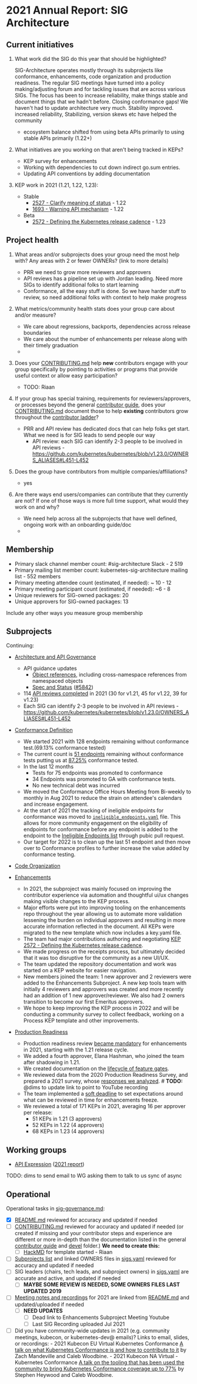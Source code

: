 # 2021 Annual Report: SIG Architecture

## Current initiatives

1. What work did the SIG do this year that should be highlighted?
   
   SIG-Architecture operates mostly through its subprojects like conformance, enhancements, code organization and production readiness.
   The regular SIG meetings have turned into a policy making/adjusting forum and for tackling issues that are across various SIGs.
   The focus has been to increase reliability, make things stable and document things that we hadn't before. 
   Closing conformance gaps!
   We haven't had to update architecture very much. Stability improved.
   increased reliability, Stabilizing, version skews etc have helped the community
     - ecosystem balance shifted from using beta APIs primarily to using stable APIs primarily (1.22+)

2. What initiatives are you working on that aren't being tracked in KEPs?
   - KEP survey for enhancements
   - Working with dependencies to cut down indirect go.sum entries.
   - Updating API conventions by adding documentation

3. KEP work in 2021 (1.21, 1.22, 1.23):

   - Stable
     - [2527 - Clarify meaning of status](https://github.com/kubernetes/enhancements/blob/master/keps/sig-architecture/2527-clarify-status-observations-vs-rbac/README.md) - 1.22
     - [1693 - Warning API mechanism](https://github.com/kubernetes/enhancements/blob/master/keps/sig-api-machinery/1693-warnings/README.md) - 1.22
   - Beta
     - [2572 - Defining the Kubernetes release cadence](https://github.com/kubernetes/enhancements/blob/master/keps/sig-release/2572-release-cadence/) - 1.23

## Project health

1. What areas and/or subprojects does your group need the most help with?
   Any areas with 2 or fewer OWNERs? (link to more details)

   - PRR we need to grow more reviewers and approvers
   - API reviews has a pipeline set up with Jordan leading. Need more SIGs to identify additional folks to start learning
   - Conformance, all the easy stuff is done. So we have harder stuff to review, so need additional folks with context to help make progress

2. What metrics/community health stats does your group care about and/or measure?

   - We care about regressions, backports, dependencies across release boundaries
   - We care about the number of enhancements per release along with their timely graduation
   -

3. Does your [CONTRIBUTING.md] help **new** contributors engage with your group specifically by pointing
   to activities or programs that provide useful context or allow easy participation?

   - TODO: Riaan

4. If your group has special training, requirements for reviewers/approvers, or processes beyond the general [contributor guide],
   does your [CONTRIBUTING.md] document those to help **existing** contributors grow throughout the [contributor ladder]?

   - PRR and API review has dedicated docs that can help folks get start. What we need is for SIG leads to send people our way
       - API review: each SIG can identify 2-3 people to be involved in API reviews - https://github.com/kubernetes/kubernetes/blob/v1.23.0/OWNERS_ALIASES#L451-L452

5. Does the group have contributors from multiple companies/affiliations?

   - yes

6. Are there ways end users/companies can contribute that they currently are not?
   If one of those ways is more full time support, what would they work on and why?

   - We need help across all the subprojects that have well defined, ongoing work with an onboarding guide/doc
   -

## Membership

- Primary slack channel member count: #sig-architecture Slack - 2 519
- Primary mailing list member count: kubernetes-sig-architecture mailing list - 552 members
- Primary meeting attendee count (estimated, if needed): ~ 10 - 12 
- Primary meeting participant count (estimated, if needed): ~6 - 8
- Unique reviewers for SIG-owned packages: 20 <!-- in future, this will be generated from OWNERS files referenced from subprojects, expanded with OWNERS_ALIASES files -->
- Unique approvers for SIG-owned packages: 13
<!--
Used this from the owners [alias file](https://github.com/kubernetes/kubernetes/blob/master/OWNERS_ALIASES)
Counted Unique approvers and reviewers.
Did not count approvers again as reviewers. - Riaan
Enhancements [owners file](https://github.com/kubernetes/enhancements/blob/master/OWNERS_ALIASES)
- sig-architecture-approvers:
    - dims
    - derekwaynecarr
    - johnbelamaric
- api-approvers:
    - lavalamp
    - smarterclayton
    - thockin
    - liggitt
- api-reviewers:
    - andrewsykim
    - lavalamp
    - smarterclayton
    - thockin
    - liggitt
    - wojtek-t
    - deads2k
    - yujuhong
    - derekwaynecarr
    - caesarxuchao
    - mikedanese
    - sttts
    - dchen1107
    - saad-ali
    - luxas
    - janetkuo
    - justinsb
    - pwittrock
    - ncdc
    - tallclair
    - mwielgus
    - soltysh
    - jsafrane
    - dims
- conformance-behavior-approvers:
    - smarterclayton
    - johnbelamaric
    - spiffxp
- conformance/OWNERS 
	- approvers:
	  - cheftako
	  - spiffxp
	  - johnbelamaric
	- reviewers:
	  - cheftako
	  - oomichi
	  - johnbelamaric
- enhancements/OWNERS
    - approvers:
      - jeremyrickard
      - johnbelamaric
      - kikisdeliveryservice
      - mrbobbytables
    - reviewers:
      - annajung
      - jeremyrickard
      - johnbelamaric
      - kikisdeliveryservice
      - mrbobbytables
      - palnabarun

-->
<!-- in future, this will be generated from OWNERS files referenced from subprojects, expanded with OWNERS_ALIASES files -->

Include any other ways you measure group membership

## Subprojects

<!--
In future, this will be generated from delta of sigs.yaml from $YYYY-01-01 to $YYYY-12-31
Manually visible via `git diff HEAD@{$YYYY-01-01} HEAD@{$YYYY-12-31} -- $sig-id/README.md`
-->

Continuing:

- [Architecture and API Governance](https://github.com/kubernetes/community/tree/master/sig-architecture#architecture-and-api-governance-1)
    - API guidance updates
        - [Object references](https://github.com/kubernetes/community/blob/master/contributors/devel/sig-architecture/api-conventions.md#object-references), including cross-namespace references from namespaced objects
        - [Spec and Status](https://github.com/kubernetes/community/blob/master/contributors/devel/sig-architecture/api-conventions.md#spec-and-status) ([#5842](https://github.com/kubernetes/community/pull/5842))
    - 114 [API reviews completed](https://github.com/orgs/kubernetes/projects/13) in 2021 (30 for v1.21, 45 for v1.22, 39 for v1.23)
    - Each SIG can identify 2-3 people to be involved in API reviews - https://github.com/kubernetes/kubernetes/blob/v1.23.0/OWNERS_ALIASES#L451-L452
- [Conformance Definition](https://github.com/kubernetes/community/tree/master/sig-architecture#conformance-definition-1)
    - We started 2021 with 128 endpoints remaining without conformance test.(69.13% conformance tested)
    - The current count is [51 endpoints](https://apisnoop.cncf.io/conformance-progress/endpoints/1.24.0/?filter=untested) 
      remaining without conformance tests putting us at [87.25%](https://apisnoop.cncf.io/?conformance-only=true) conformance tested.
    - In the last 12 months
	    - Tests for 75 endpoints was promoted to conformance 
	    - 34 Endpoints was promoted to GA with conformance tests.
	    - No new technical debt was incurred
    - We moved the Conformance Office Hours Meeting from Bi-weekly to monthly in Aug 2021 to reduce the strain on attendee's calendars and increase engagement.
    - At the start of 2021 the tracking of ineligible endpoints for conformance was moved to
      [`ineligible_endpoints.yaml`](https://github.com/kubernetes/kubernetes/blob/master/test/conformance/testdata/ineligible_endpoints.yaml) file.
      This allows for more community engagement on the eligibility of endpoints for conformance before any endpoint is added to the endpoint to the 
      [Ineligible Endpoints list](https://apisnoop.cncf.io/conformance-progress/ineligible-endpoints) through pubic pull request.
    - Our target for 2022 is to clean up the last 51 endpoint and then move over to Conformance profiles 
      to further increase the value added by conformance testing.
- [Code Organization](https://github.com/kubernetes/community/tree/master/sig-architecture#code-organization-1)
     
- [Enhancements](https://github.com/kubernetes/community/tree/master/sig-architecture#enhancement-proposals)
    - In 2021, the subproject was mainly focused on improving the contributor experience via automation and thoughtful ui/ux changes making visible changes to the KEP process.
    - Major efforts were put into improving tooling on the enhancements repo throughout the year allowing us to automate more validation lessening the burden on individual approvers and resulting in more accurate information reflected in the document. All KEPs were migrated to the new template which now includes a key.yaml file.
    - The team had major contributions authoring and negotiating [KEP 2572 - Defining the Kubernetes release cadence](https://github.com/kubernetes/enhancements/blob/master/keps/sig-release/2572-release-cadence/).
    - We made progress on the receipts process, but ultimately decided that it was too disruptive for the community as a new UI/UX.
    - The team updated the repository documentation and work was started on a KEP website for easier navigation.
    - New members joined the team: 1 new approver and 2 reviewers were added to the Enhancements Subproject. A new kep tools team with initially 4 reviewers and approvers was created and more recently had an addition of 1 new approver/reviewer. We also had 2 owners transition to become our first Emeritus approvers.
    - We hope to keep improving the KEP process in 2022 and will be conducting a community survey to collect feedback, working on a Process KEP template and other improvements.
- [Production Readiness](https://github.com/kubernetes/community/tree/master/sig-architecture#production-readiness-1)
    - Production readiness review [became mandatory] for enhancements in 2021, starting with the 1.21 release cycle.
    - We added a fourth approver, Elana Hashman, who joined the team after shadowing in 1.21.
    - We created documentation on the [lifecycle of feature gates].
    - We reviewed data from the 2020 Production Readiness Survey, and prepared a 2021 survey, whose [responses we analyzed]. # **TODO:** @dims to update link to point to YouTube recording
    - The team implemented a [soft deadline] to set expectations around what can be reviewed in time for enhancements freeze.
    - We reviewed a total of 171 KEPs in 2021, averaging 16 per approver per release:
        - 51 KEPs in 1.21 (3 approvers)
        - 52 KEPs in 1.22 (4 approvers)
        - 68 KEPs in 1.23 (4 approvers)

[became mandatory]: https://groups.google.com/g/kubernetes-dev/c/GvT-qOaVsWE/m/zeazt2kODQAJ
[soft deadline]: https://groups.google.com/g/kubernetes-dev/c/EvpXsyLf5E0/m/D4Jhc7ItAgAJ
[responses we analyzed]: https://docs.google.com/document/d/1BlmHq5uPyBUDlppYqAAzslVbAO8hilgjqZUTaNXUhKM/edit#bookmark=id.g9stoq3xr2dx
[lifecycle of feature gates]: https://git.k8s.io/community/contributors/devel/sig-architecture/feature-gates.md
     

## Working groups

- [API Expression](https://git.k8s.io/community/wg-api-expression/) ([2021 report](https://git.k8s.io/community/wg-api-expression/annual-report-2021.md))

TODO: dims to send email to WG asking them to talk to us sync of async

## Operational

Operational tasks in [sig-governance.md]:

- [x] [README.md](https://github.com/kubernetes/community/blob/master/sig-architecture/README.md) reviewed for accuracy and updated if needed
- [ ] [CONTRIBUTING.md](https://hackmd.io/GY081dMNThS16WWWB46unw) reviewed for accuracy and updated if needed
      (or created if missing and your contributor steps and experience are different or more
      in-depth than the documentation listed in the general [contributor guide] and [devel] folder.)
	  **We need to create this:**
	- [ ] [HackMD](https://hackmd.io/GY081dMNThS16WWWB46unw) for template started - Riaan
- [ ] [Subprojects list](https://github.com/kubernetes/community/blob/master/sig-architecture/README.md#subprojects) and linked OWNERS files in [sigs.yaml] reviewed for accuracy and updated if needed
- [ ] SIG leaders (chairs, tech leads, and subproject owners) in [sigs.yaml] are accurate and active, and updated if needed
	- [ ] **MAYBE SOME REVIEW IS NEEDED, SOME OWNERS FILES LAST UPDATED 2019**
- [ ] [Meeting notes and recordings](https://github.com/kubernetes/community/blob/master/sig-architecture/README.md#meetings) for 2021 are linked from [README.md] and updated/uploaded if needed
	- [ ] **NEED UPDATES**
		- [ ] Dead link to Enhancements Subproject Meeting Youtube
		- [ ] Last SIG Recording uploaded Jul 2021 
- [ ] Did you have community-wide updates in 2021 (e.g. community meetings, kubecon, or kubernetes-dev@ emails)? Links to email, slides, or recordings:
      - 2021 Kubecon EU Virtual Kubernetes Conformance
        [A talk on what Kubernetes Conformance is and how to contribute to it](https://www.youtube.com/watch?v=05NMwOhD6Ks) by Zach Mandeville and Caleb Woodbine.
      - 2021 Kubecon NA Virtual - Kubernetes Conformance
        [A talk on the tooling that has been used the community to bring Kubernetes Conformance coverage up to 77%](https://www.youtube.com/watch?v=IQsBahak7PQ) by Stephen Heywood and Caleb Woodbine.

[CONTRIBUTING.md]: https://git.k8s.io/community/sig-architecture/CONTRIBUTING.md
[contributor ladder]: https://git.k8s.io/community/community-membership.md
[sig-governance.md]: https://git.k8s.io/community/committee-steering/governance/sig-governance.md
[README.md]: https://git.k8s.io/community/sig-architecture/README.md
[sigs.yaml]: https://git.k8s.io/community/sigs.yaml
[contributor guide]: https://git.k8s.io/community/contributors/guide/README.md
[devel]: https://git.k8s.io/community/contributors/devel/README.md

